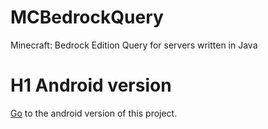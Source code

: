 # MCBedrockQuery
 Minecraft: Bedrock Edition Query for servers written in Java

# H1 Android version
[Go](https://github.com/sero583/MCBedrockQuery-Android/) to the android version of this project. 
